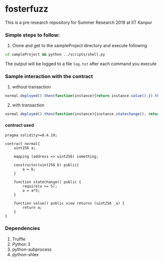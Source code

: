   # fosterfuzz
This is a pre research repository for Summer Research 2019 at IIT Kanpur

### Simple steps to follow:

1. Clone and get to the sampleProject directory and execute following
```sh
cd sampleProject && python ../scripts/shell.py
```
The output will be logged to a file ```log.txt``` after each command you execute

### Sample interaction with the contract

1. without transaction
```javascript
normal.deployed().then(function(instance){return instance.value();}).then(function(bal){console.log(bal.toString());})
```
2. with transaction
```javascript
normal.deployed().then(function(instance){instance.statechange(); return instance.value();}).then(function(bal){console.log(bal.toString());})                                        

```

#### contract used
```solidity
pragma solidity>=0.4.19;

contract normal{
    uint256 a;
    
    mapping (address => uint256) something;
    
    constructor(uint256 b) public{
        a = b;
    }
    
    function statechange() public {
    	require(a >= 5);
    	a = a*5;
    }

    function value() public view returns (uint256 _a) {
        return a;
    }
}
```

### Dependencies
1. Truffle
2. Python 3
3. python-subprocess
4. python-shlex

[//]:#

[endpoint]: <https://www.endpoint.com/blog/2015/01/28/getting-realtime-output-using-python>

